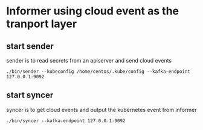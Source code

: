 # Informer using cloud event as the tranport layer

## start sender

sender is to read secrets from an apiserver and send cloud events

```
./bin/sender --kubeconfig /home/centos/.kube/config --kafka-endpoint 127.0.0.1:9092
```

## start syncer

syncer is to get cloud events and output the kubernetes event from informer

```
./bin/syncer --kafka-endpoint 127.0.0.1:9092
```